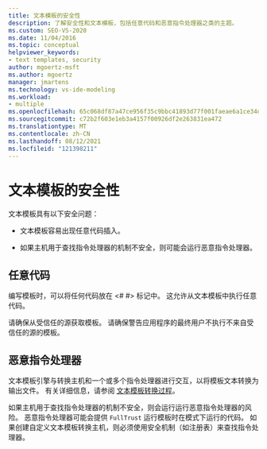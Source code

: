 ```yaml
---
title: 文本模板的安全性
description: 了解安全性和文本模板，包括任意代码和恶意指令处理器之类的主题。
ms.custom: SEO-VS-2020
ms.date: 11/04/2016
ms.topic: conceptual
helpviewer_keywords:
- text templates, security
author: mgoertz-msft
ms.author: mgoertz
manager: jmartens
ms.technology: vs-ide-modeling
ms.workload:
- multiple
ms.openlocfilehash: 65c068df87a47ce956f35c9bbc41893d77f001faeae6a1ce34d232a937ea1a7a
ms.sourcegitcommit: c72b2f603e1eb3a4157f00926df2e263831ea472
ms.translationtype: MT
ms.contentlocale: zh-CN
ms.lasthandoff: 08/12/2021
ms.locfileid: "121398211"
---
```

# <a name="security-of-text-templates"></a>文本模板的安全性
文本模板具有以下安全问题：

- 文本模板容易出现任意代码插入。

- 如果主机用于查找指令处理器的机制不安全，则可能会运行恶意指令处理器。

## <a name="arbitrary-code"></a>任意代码
 编写模板时，可以将任何代码放在 \<# #> 标记中。 这允许从文本模板中执行任意代码。

 请确保从受信任的源获取模板。 请确保警告应用程序的最终用户不执行不来自受信任的源的模板。

## <a name="malicious-directive-processor"></a>恶意指令处理器
 文本模板引擎与转换主机和一个或多个指令处理器进行交互，以将模板文本转换为输出文件。 有关详细信息，请参阅 [文本模板转换过程](../modeling/the-text-template-transformation-process.md)。

 如果主机用于查找指令处理器的机制不安全，则会运行运行恶意指令处理器的风险。 恶意指令处理器可能会提供 `FullTrust` 运行模板时在模式下运行的代码。 如果创建自定义文本模板转换主机，则必须使用安全机制（如注册表）来查找指令处理器。
